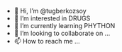 - 👋 Hi, I’m @tugberkozsoy
- 👀 I’m interested in DRUGS
- 🌱 I’m currently learning PHYTHON
- 💞️ I’m looking to collaborate on ...
- 📫 How to reach me ...

<!---
tugberkozsoy/tugberkozsoy is a ✨ special ✨ repository because its `README.md` (this file) appears on your GitHub profile.
You can click the Preview link to take a look at your changes.
--->
